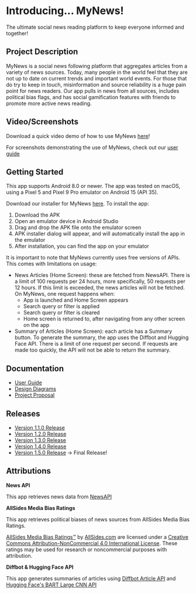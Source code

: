 # Introducing... MyNews!

The ultimate social news reading platform to keep everyone informed and together!


## Project Description
MyNews is a social news following platform that aggregates articles from a variety of news sources.
Today, many people in the world feel that they are not up to date on current trends and important world events. For those that do try to keep in touch, misinformation and source reliability is a huge pain point for news readers.
Our app pulls in news from all sources, includes political bias flags, and has social gamification features with friends to promote more active news reading.


## Video/Screenshots
Download a quick video demo of how to use MyNews [here](https://github.com/saniya8/MyNews/blob/main/project/video/MyNews-Video.mp4)!

For screenshots demonstrating the use of MyNews, check out our [user guide](https://github.com/saniya8/MyNews/wiki/User-Guide)


## Getting Started

This app supports Android 8.0 or newer. The app was tested on macOS, using a Pixel 5 and Pixel 9 Pro emulator on Android 15 (API 35).


Download our installer for MyNews [here](https://github.com/saniya8/MyNews/blob/main/project/releases/MyNews-Version-1-0-5.apk).
To install the app: 
1. Download the APK
2. Open an emulator device in Android Studio
3. Drag and drop the APK file onto the emulator screen
4. APK installer dialog will appear, and will automatically install the app in the emulator
5. After installation, you can find the app on your emulator


It is important to note that MyNews currently uses free versions of APIs. This comes with limitations on usage:
- News Articles (Home Screen): these are fetched from NewsAPI. There is a limit of 100 requests per 24 hours, more specifically, 50 requests per 12 hours. If this limit is exceeded, the news articles will not be fetched. On MyNews, one request happens when: 
  - App is launched and Home Screen appears
  - Search query or filter is applied
  - Search query or filter is cleared
  - Home screen is returned to, after navigating from any other
    screen on the app
- Summary of Articles (Home Screen): each article has a Summary button. To generate the summary, the app uses the Diffbot and Hugging Face API. There is a limit of one request per second. If requests are made too quickly, the API will not be able to return the summary.

## Documentation
* [User Guide](https://github.com/saniya8/MyNews/wiki/User-Guide)
* [Design Diagrams](https://github.com/saniya8/MyNews/wiki/Design-Diagrams)
* [Project Proposal](https://github.com/saniya8/MyNews/wiki/Project-Proposal)

## Releases
* [Version 1.1.0 Release](https://github.com/saniya8/MyNews/wiki/Version-1.1.0-Release)
* [Version 1.2.0 Release](https://github.com/saniya8/MyNews/wiki/Version-1.2.0-Release)
* [Version 1.3.0 Release](https://github.com/saniya8/MyNews/wiki/Version-1.3.0-Release)
* [Version 1.4.0 Release](https://github.com/saniya8/MyNews/wiki/Version-1.4.0-Release)
* [Version 1.5.0 Release](https://github.com/saniya8/MyNews/wiki/Version-1.5.0-Release) → Final Release!


## Attributions

**News API**

This app retrieves news data from [NewsAPI](https://newsapi.org/)

**AllSides Media Bias Ratings**

This app retrieves political biases of news sources from AllSides Media Bias Ratings.

[AllSides Media Bias Ratings™](https://www.allsides.com/media-bias/media-bias-ratings) by [AllSides.com](https://www.allsides.com/unbiased-balanced-news) are licensed under a [Creative Commons Attribution-NonCommercial 4.0 International License](http://creativecommons.org/licenses/by-nc/4.0/). These ratings may be used for research or noncommercial purposes with attribution.

**Diffbot & Hugging Face API**

This app generates summaries of articles using [Diffbot Article API](https://docs.diffbot.com/reference/article) and [Hugging Face's BART Large CNN API](https://huggingface.co/facebook/bart-large-cnn)
